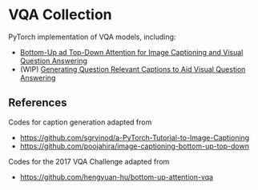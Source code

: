 # VQA Collection

PyTorch implementation of VQA models, including:
- [Bottom-Up ad Top-Down Attention for Image Captioning and Visual Question Answering](https://arxiv.org/abs/1707.07998)
- (WIP) [Generating Question Relevant Captions to Aid Visual Question Answering](https://arxiv.org/abs/1906.00513)


## References
Codes for caption generation adapted from
- https://github.com/sgrvinod/a-PyTorch-Tutorial-to-Image-Captioning
- https://github.com/poojahira/image-captioning-bottom-up-top-down

Codes for the 2017 VQA Challenge adapted from
- https://github.com/hengyuan-hu/bottom-up-attention-vqa
